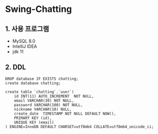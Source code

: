 # Swing-Chatting

## 1. 사용 프로그램
- MySQL 8.0
- IntelliJ IDEA
- jdk 11

## 2. DDL

```
DROP database IF EXISTS chatting;
create database chatting;
```

```
create table `chatting`.`user`(
    id INT(11) AUTO_INCREMENT  NOT NULL,
    email VARCHAR(30) NOT NULL,
    password VARCHAR(100) NOT NULL,
    nickname VARCHAR(10) NULL,
    create_date  TIMESTAMP NOT NULL DEFAULT NOW(),
    PRIMARY KEY (id),
    UNIQUE KEY (email)
) ENGINE=InnoDB DEFAULT CHARSET=utf8mb4 COLLATE=utf8mb4_unicode_ci;
```